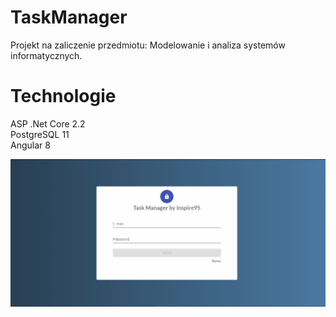 # <h1>TaskManager</h1>

Projekt na zaliczenie przedmiotu: Modelowanie i analiza systemów informatycznych.

<h1>Technologie</h1>
ASP .Net Core 2.2</br>
PostgreSQL 11</br>
Angular 8</br>

![](https://github.com/inspire95/TaskManager/blob/master/Presentation/Img/taskmanager.gif)

